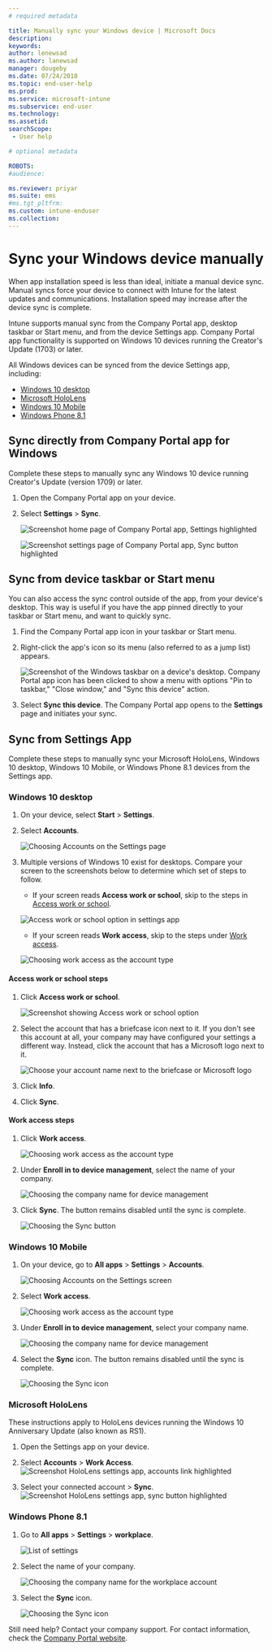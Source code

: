 ```yaml
---
# required metadata

title: Manually sync your Windows device | Microsoft Docs
description:
keywords:
author: lenewsad
ms.author: lanewsad
manager: dougeby
ms.date: 07/24/2018
ms.topic: end-user-help
ms.prod:
ms.service: microsoft-intune
ms.subservice: end-user
ms.technology:
ms.assetid: 
searchScope:
 - User help

# optional metadata

ROBOTS:  
#audience:

ms.reviewer: priyar
ms.suite: ems
#ms.tgt_pltfrm:
ms.custom: intune-enduser
ms.collection: 
---
```


# Sync your Windows device manually

When app installation speed is less than ideal, initiate a manual device sync. Manual syncs force your device to connect with Intune for the latest updates and communications. Installation speed may increase after the device sync is complete.

Intune supports manual sync from the Company Portal app, desktop taskbar or Start menu, and from the device Settings app. Company Portal app functionality is supported on Windows 10 devices running the Creator's Update (1703) or later. 

All Windows devices can be synced from the device Settings app, including:

* [Windows 10 desktop](#windows-10-desktop)  
* [Microsoft HoloLens](#microsoft-hololens)   
* [Windows 10 Mobile](#windows-10-mobile)  
* [Windows Phone 8.1](#windows-phone-81)    

## Sync directly from Company Portal app for Windows
Complete these steps to manually sync any Windows 10 device running Creator's Update (version 1709) or later.

1. Open the Company Portal app on your device.

2. Select **Settings** > **Sync**.

    ![Screenshot home page of Company Portal app, Settings highlighted](./media/RS1_homePage_settings_04.png)  
    
    ![Screenshot settings page of Company Portal app, Sync button highlighted](./media/RS1_settingspage_sync05.png)  

## Sync from device taskbar or Start menu   

You can also access the sync control outside of the app, from your device's desktop. This way is useful if you have the app pinned directly to your taskbar or Start menu, and want to quickly sync.  

1. Find the Company Portal app icon in your taskbar or Start menu.  
2. Right-click the app's icon so its menu (also referred to as a jump list) appears.  

    ![Screenshot of the Windows taskbar on a device's desktop. Company Portal app icon has been clicked to show a menu with options "Pin to taskbar," "Close window," and "Sync this device" action.](./media/sync-device-from-start-menu-1807.png)  

3. Select **Sync this device**. The Company Portal app opens to the **Settings** page and initiates your sync.  

## Sync from Settings App 
Complete these steps to manually sync your Microsoft HoloLens, Windows 10 desktop, Windows 10 Mobile, or Windows Phone 8.1 devices from the Settings app.  

### Windows 10 desktop
1. On your device, select **Start** > **Settings**.

2. Select **Accounts**.

    ![Choosing Accounts on the Settings page](./media/win10pc-sync-2-settings-accounts.png)  

3. Multiple versions of Windows 10 exist for desktops. Compare your screen to the screenshots below to determine which set of steps to follow. 

    * If your screen reads **Access work or school**, skip to the steps in [Access work or school](#access-work-or-school-steps).

    ![Access work or school option in settings app](./media/w10-enroll-rs1-connect-to-work-or-school.png)  

    * If your screen reads **Work access**, skip to the steps under [Work access](#work-access-steps).  

    ![Choosing work access as the account type](./media/win10pc-sync-3-work-access.png)

#### Access work or school steps

1. Click **Access work or school**.

    ![Screenshot showing Access work or school option](./media/w10-enroll-rs1-connect-to-work-or-school.png)  

2. Select the account that has a briefcase icon next to it. If you don't see this account at all, your company may have configured your settings a different way. Instead, click the account that has a Microsoft logo next to it.

     ![Choose your account name next to the briefcase or Microsoft logo](./media/win10pc-rs1-sync-info-button.png)

3. Click **Info**. 

4. Click **Sync**. 

#### Work access steps

1. Click **Work access**.

    ![Choosing work access as the account type](./media/win10pc-sync-3-work-access.png)

2. Under **Enroll in to device management**, select the name of your company.

    ![Choosing the company name for device management](./media/win10pc-sync-4-tap-com-name.png)

3. Click **Sync**. The button remains disabled until the sync is complete.

    ![Choosing the Sync button](./media/win10pc-sync-5-tap-sync.png)  


### Windows 10 Mobile

   1. On your device, go to **All apps** > **Settings** > **Accounts**.

       ![Choosing Accounts on the Settings screen](./media/win10m-sync-1-settings-accounts.png)

   2. Select **Work access**.

       ![Choosing work access as the account type](./media/win10m-sync-2-work-access.png)

   3. Under **Enroll in to device management**, select your company name.

       ![Choosing the company name for device management](./media/win10m-sync-3-tap-comp-name.png)

   4. Select the **Sync** icon. The button remains disabled until the sync is complete.

       ![Choosing the Sync icon](./media/win10m-sync-4-tap-sync.png)  
### Microsoft HoloLens  
These instructions apply to HoloLens devices running the Windows 10 Anniversary Update (also known as RS1). 
1. Open the Settings app on your device.  

2. Select **Accounts** > **Work Access**.  
    ![Screenshot HoloLens settings app, accounts link highlighted](./media/RS1_holoLens_SettingsRS1_Accounts_06.png)  

3. Select your connected account > **Sync**.
    ![Screenshot HoloLens settings app, sync button highlighted](./media/RS1_holoLens_SyncRS1_Sync_08.png)  

### Windows Phone 8.1

1. Go to **All apps** > **Settings** > **workplace**.

    ![List of settings](./media/wp81-1-sync-settings-workplace.png)

2. Select the name of your company.

    ![Choosing the company name for the workplace account](./media/wp81-2-sync-tap-compname.png)

3. Select the **Sync** icon.

    ![Choosing the Sync icon](./media/wp81-3-sync-tap-sync-button.png)

Still need help? Contact your company support. For contact information, check the [Company Portal website](https://go.microsoft.com/fwlink/?linkid=2010980).
